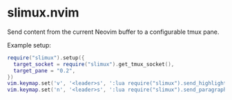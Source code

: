 # slimux.nvim

Send content from the current Neovim buffer to a configurable tmux pane.

Example setup:
```lua
require("slimux").setup({
  target_socket = require("slimux").get_tmux_socket(),
  target_pane = "0.2",
})
vim.keymap.set('v', '<leader>s', ':lua require("slimux").send_highlighted_text()<CR>', { desc = 'Send currently highlighted text to configured tmux pane' })
vim.keymap.set('n', '<leader>s', ':lua require("slimux").send_paragraph_text()<CR>', { desc = 'Send paragraph under cursor to configured tmux pane' })
```
